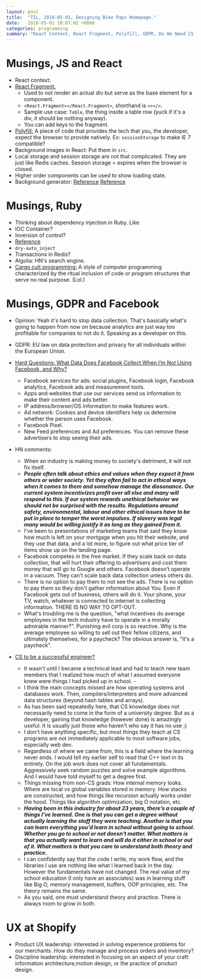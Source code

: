 ```yaml
---
layout: post
title:  "TIL, 2018-05-01, Designing Bike Paps Homepage."
date:   2018-05-01 18:07:02 +0800
categories: programming
summary: "React Context, React Fragment, Polyfill, GDPR, Do We Need CS as a Programmer?"
---
```


# Musings, JS and React

- React context:
- [React Fragment.](https://reactjs.org/docs/fragments.html)
  - Used to not render an actual div but serve as the base element for a component.
  - `<React.Fragment></React.Fragment>`, shorthand is `<></>`.
  - Sample use case: `Table`, the thing inside a table row (yuck if it's a div, it should be nothing anyway).
  - You can add keys to the fragment.
- [Polyfill:](https://remysharp.com/2010/10/08/what-is-a-polyfill) A piece of code that provides the tech that you, the developer, expect the browser to provide natively. Ex: `sessionStorage` to make IE 7 compatible?
- Background images in React: Put them in `src`.
- Local storage and session storage are not that complicated. They are just like Redis caches. Session storage = expires when the browser is closed.
- Higher order components can be used to show loading state.
- Background generator: [Reference](https://galactic.ink/bg/) [Reference](https://trianglify.io/)

# Musings, Ruby

- Thinking about dependency injection in Ruby. Like
- IOC Container?
- Inversion of control?
- [Reference](http://dry-rb.org/gems/dry-container/)
- `dry-auto_inject`
- Transactions in Redis?
- Algolia: HN's search engine.
- [Cargo cult programming:](https://en.wikipedia.org/wiki/Cargo_cult_programming) A style of computer programming characterized by the ritual inclusion of code or program structures that serve no real purpose. (Lol.)

# Musings, GDPR and Facebook

- Opinion: Yeah it's hard to stop data collection. That's basically what's going to happen from now on because analytics are just way too profitable for companies to not do it. Speaking as a developer on this.
- GDPR: EU law on data protection and privacy for all individuals within the European Union.
- [Hard Questions: What Data Does Facebook Collect When I’m Not Using Facebook, and Why?](https://newsroom.fb.com/news/2018/04/data-off-facebook/)
  - Facebook services for ads: social plugins, Facebook login, Facebook analytics, Facebook ads and measurement tools.
  - Apps and websites that use our services send us information to make their content and ads better.
  - IP address/browser/OS information to make features work.
  - Ad network: Cookies and device identifiers help us determine whether the person uses Facebook.
  - Facebook Pixel.
  - New Feed preferences and Ad preferences. You can remove these advertisers to stop seeing their ads.
- HN comments:
  - When an industry is making money to society's detriment, it will not fix itself.
  - ***People often talk about ethics and values when they expect it from others or wider society. Yet they often fail to act in ethical ways when it comes to them and somehow manage the dissonance.  Our current system incentivizes profit over all else and many will respond to this. If our system rewards unethical behavior we should not be surprised with the results. Regulations around safety, environmental, labour and other ethical issues have to be put in place to temper the worst impulses. If slavery was legal many would be willing justify it as long as they gained from it.***
  - I've been to presentations of marketing teams that said they know how much is left on your mortgage when you hit their website, and they use that data, and a lot more, to figure out what price tier of items show up on the landing page.
  - Facebook competes in the free market. If they scale back on data collection, that will hurt their offering to advertisers and cost them money that will go to Google and others. Facebook doesn’t operate in a vacuum. They can’t scale back data collection unless others do.
  - There is no option to pay them to not see the ads. There is no option to pay them so they don't gather information about You. Even if Facebook gets out of business, others will do it. Your phone, your TV, watch, whatever is connected to internet is collecting information. THERE IS NO WAY TO OPT-OUT.
  - What's troubling me is the question, "what incentives do average employees in the tech industry have to operate in a morally admirable manner?". Punishing evil corp is so reactive. Why is the average employee so willing to sell out their fellow citizens, and ultimately themselves, for a paycheck? The obvious answer is, "it's a paycheck".

- [CS to be a successful engineer?](https://www.reddit.com/r/programming/comments/8g2v6b/you_dont_need_a_cs_degree_to_be_a_successful/)
  - It wasn't until I became a technical lead and had to teach new team members that I realized how much of what I assumed everyone knew were things I had picked up in school. -
  - I think the main concepts missed are how operating systems and databases work. Then, compilers/interpreters and more advanced data structures (beyond hash tables and arrays).
  - As has been said repeatedly here, that CS knowledge does not necessarily need to come in the form of a university degree. But as a developer, gaining that knowledge (however done) is amazingly useful. It is usually just those who haven't who say it has no use ;)
  - I don't have anything specific, but most things they teach at CS programs are not immediately applicable to most software jobs, especially web dev.
  - Regardless of where we came from, this is a field where the learning never ends. I would tell my earlier self to read that C++ text in its entirety. On the job work does not cover all fundamentals. Aggressively seek random puzzles and solve example algorithms. And I would have told myself to get a degree first.
  - Things missing from non-CS grads: How internal memory looks. Where are local vs global variables stored in memory. How stacks are constructed, and how things like recursion actually works under the hood. Things like algorithm optimization, big O notation, etc.
  - ***Having been in this industry for about 23 years, there’s a couple of things I've learned. One is that you can get a degree without actually learning the stuff they were teaching. Another is that you can learn everything you’d learn in school without going to school.  Whether you go to school or not doesn't matter. What matters is that you actually want to learn and will do it either in school or out of it. What matters is that you care to understand both theory and practice.***
  - I can confidently say that the code I write, my work flow, and the libraries I use are nothing like what I learned back in the day. However the fundamentals have not changed. The real value of my school education (I only have an associates) was in learning stuff like Big O, memory management, buffers, OOP principles, etc. The theory remains the same.
  - As you said, one must understand theory and practice. There is always room to grow in both.

# UX at Shopify

- Product UX leadership: interested in solving experience problems for our merchants. How do they manage and process orders and inventory?
- Discipline leadership: interested in focusing on an aspect of your craft: information architecture,motion design, or the practice of product design.
